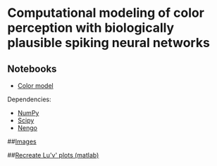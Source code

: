 # Computational modeling of color perception with biologically plausible spiking neural networks

## Notebooks

- [Color model](https://github.com/NBELab/PLoS_Comp_2022/blob/main/notebooks/color_perception_model_nengo_21_5.ipynb)

Dependencies:

- [NumPy](https://www.numpy.org/)
- [Scipy](https://www.scipy.org/)
- [Nengo](https://www.nengo.ai/)

##[Images](https://github.com/NBELab/PLoS_Comp_2022/tree/main/images)

##[Recreate Lu'v' plots (matlab)](https://github.com/NBELab/PLoS_Comp_2022/tree/main/matlab)
